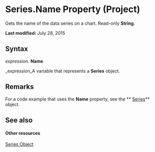 
# Series.Name Property (Project)
Gets the name of the data series on a chart. Read-only  **String**.

 **Last modified:** July 28, 2015


## Syntax

 _expression_. **Name**

 _expression_A variable that represents a  **Series** object.


## Remarks

For a code example that uses the  **Name** property, see the ** [Series](38a834ec-4076-82ef-a6bd-55a1ee2624bd.md)** object.


## See also


#### Other resources


 [Series Object](38a834ec-4076-82ef-a6bd-55a1ee2624bd.md)
